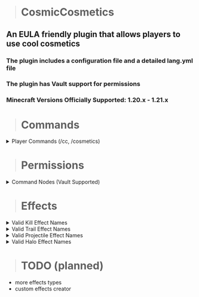 > # CosmicCosmetics
## An EULA friendly plugin that allows players to use cool cosmetics

### The plugin includes a configuration file and a detailed lang.yml file
### The plugin has Vault support for permissions
### Minecraft Versions Officially Supported: 1.20.x - 1.21.x

> # Commands
<details>
<summary>Player Commands (/cc, /cosmetics)</summary>


- /cc : Opens the cosmetics menu

- /cc toggle : Toggle whether you can see other player's cosmetics
- /cc version : Check current plugin version
</details>

> # Permissions
<details>
<summary>Command Nodes (Vault Supported)</summary>


- cosmetics.use : /cc
- cosmetics.toggle : /cc toggle
- cosmetics version : /cc version

- cosmetics.kill.{effect_name} : Ability to use a kill effect
- cosmetics.trail.{effect_name} : Ability to use a trail effect
- cosmetics.projectile.{effect_name} : Ability to use a projectile effect
- cosmetics.halo.{effect_name} : Ability to use a halo effect
</details>

> # Effects
<details>
<summary>Valid Kill Effect Names</summary>


- Ender
- Flame
- Charm
- Love
- Blossom
- Enchanted
- Tears
- Rainbow
- Cloudy
</details>
<details>
<summary>Valid Trail Effect Names</summary>


- Blossom
- Rainbow
- Charm
- Love
- Musical
- Cloudy
- Ender
</details>
<details>
<summary>Valid Projectile Effect Names</summary>


- Splash
- Ender
- Flame
- Charm
- Love
- Blossom
- Enchanted
- Tears
- Musical
</details>
<details>
<summary>Valid Halo Effect Names</summary>


- Splash
- Ender
- Flame 
- Charm
- Love
- Blossom
- Enchanted
- Tears
- Rainbow
</details>


> # TODO (planned)
- more effects types
- custom effects creator